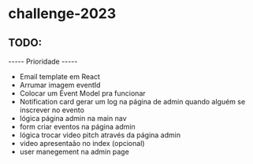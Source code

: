 ﻿# challenge-2023

## TODO: 

----- Prioridade -----

- Email template em React
- Arrumar imagem eventId
- Colocar um Event Model pra funcionar
- Notification card gerar um log na página de admin quando alguém se inscrever no evento
- lógica página admin na main nav
- form criar eventos na página admin
- lógica trocar video pitch através da página admin
- video apresentaão no index (opcional)
- user manegement na admin page

